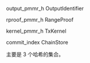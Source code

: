 output\_pmmr\_h OutputIdentifier

rproof\_pmmr\_h RangeProof

kernel\_pmmr\_h TxKernel

commit\_index ChainStore



主要是 3 个哈希的集合。



